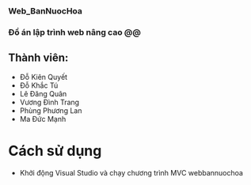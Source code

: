 ### Web_BanNuocHoa

### Đồ án lập trình web nâng cao @@
## Thành viên:
- Đỗ Kiên Quyết
- Đỗ Khắc Tú
- Lê Đăng Quân
- Vương Đình Trang
- Phùng Phương Lan
- Ma Đức Mạnh

# Cách sử dụng
- Khởi động Visual Studio và chạy chương trình MVC webbannuochoa 
